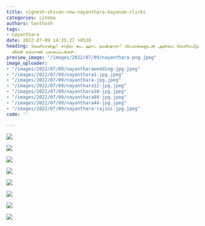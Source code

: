 ```yaml
---
title: vignesh-shivan-new-nayanthara-kayanam-clicks
categories: cinema
authors: Santhosh
tags:
- nayanthara
date: 2022-07-09 14:35:27 +0530
heading: வெளியானது! சாறில கூட ஹாட் நயன்தாரா! பிரபலங்களுடன் அன்பை வெளிப்படுத்திய நயன்
  விக்கி கல்யாண புகைப்படங்கள்.
preview_image: "/images/2022/07/09/nayanthara-png.jpeg"
image_uploader:
- "/images/2022/07/09/nayantharawedding-jpg.jpeg"
- "/images/2022/07/09/nayanthara1-jpg.jpeg"
- "/images/2022/07/09/nayanthara-jpg.jpeg"
- "/images/2022/07/09/nayanthara12-jpg.jpeg"
- "/images/2022/07/09/nayanthara10-jpg.jpeg"
- "/images/2022/07/09/nayanthara88-jpg.jpeg"
- "/images/2022/07/09/nayanthara44-jpg.jpeg"
- "/images/2022/07/09/nayanthara-rajini-jpg.jpeg"
code: ''

---
```

![](/images/2022/07/09/nayanthara-rajini-jpg.jpeg)

![](/images/2022/07/09/nayanthara88-jpg.jpeg)

![](/images/2022/07/09/nayanthara44-jpg.jpeg)

![](/images/2022/07/09/nayanthara12-jpg.jpeg)

![](/images/2022/07/09/nayantharawedding-jpg.jpeg)

![](/images/2022/07/09/nayanthara-jpg.jpeg)

![](/images/2022/07/09/nayanthara1-jpg.jpeg)

![](/images/2022/07/09/nayanthara10-jpg.jpeg)

